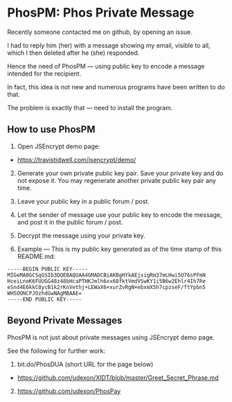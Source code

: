 # PhosPM: Phos Private Message

Recently someone contacted me on github, by opening an issue.

I had to reply him (her) with a message showing my email, visible to all, which I then deleted after he (she) responded.

Hence the need of PhosPM &mdash; using public key to encode a message intended for the recipient.

In fact, this idea is not new and numerous programs have been written to do that.

The problem is exactly that &mdash; need to install the program.


## How to use PhosPM

1. Open JSEncrypt demo page:

- https://travistidwell.com/jsencrypt/demo/

2. Generate your own private public key pair. Save your private key and do not expose it. You may regenerate another private public key pair any time.

3. Leave your public key in a public forum / post.

4. Let the sender of message use your public key to encode the message, and post it in the public forum / post.

5. Decrypt the message using your private key.

6. Example &mdash; This is my public key generated as of the time stamp of this README.md:

```
-----BEGIN PUBLIC KEY-----
MIGeMA0GCSqGSIb3DQEBAQUAA4GMADCBiAKBgHYkAEjsigRm37mLHwi5U76sPFmN
HceiLnoK6FUUGG48z48bHcaPTHKJmlh6xx68fktVmdVSwKY1i5B6w2Ehlr4Ih7Re
eSnd4E6kkC0ycB1k2rKnVethj+LEWaX6+xurZvRgN+ebxmX5h7cpzseF/ftYpbn5
WH5OONCPJOzhdGwNAgMBAAE=
-----END PUBLIC KEY-----
```

## Beyond Private Messages

PhosPM is not just about private messages using JSEncrypt demo page.

See the following for further work:

1. bit.do/PhosDUA (short URL for the page below)

- https://github.com/udexon/XIDT/blob/master/Greet_Secret_Phrase.md

2. https://github.com/udexon/PhosPay
